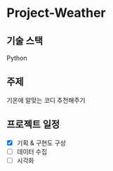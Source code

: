 # Project-Weather


## 기술 스택
Python

## 주제
기온에 알맞는 코디 추천해주기

## 프로젝트 일정
- [x] 기획 & 구현도 구상
- [ ] 데이터 수집
- [ ] 시각화 
